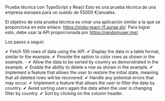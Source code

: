 Prueba técnica con TypeScript y React
Esto es una prueba técnica de una empresa europea para un sueldo de 55000 €/anuales.

El objetivo de esta prueba técnica es crear una aplicación similar a la que se proporciona en este enlace: https://midu-react-11.surge.sh/. Para lograr esto, debe usar la API proporcionada por https://randomuser.me/.

Los pasos a seguir:

 ✔ Fetch 100 rows of data using the API.
 ✔ Display the data in a table format, similar to the example.
 ✔ Provide the option to color rows as shown in the example. - 
 ✔ Allow the data to be sorted by country as demonstrated in the example.
 ✔ Enable the ability to delete a row as shown in the example.
 ✔ Implement a feature that allows the user to restore the initial state, meaning that all deleted rows will be recovered.
 ✔ Handle any potential errors that may occur.
 ✔ Implement a feature that allows the user to filter the data by country.
 ✔ Avoid sorting users again the data when the user is changing filter by country.
 ✔ Sort by clicking on the column header.